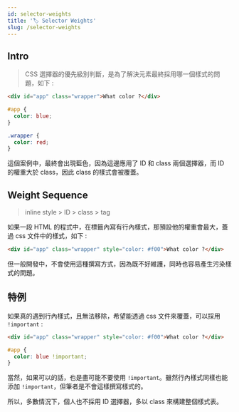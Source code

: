 ```yaml
---
id: selector-weights
title: '🏷️ Selector Weights'
slug: /selector-weights
---
```


## Intro

> CSS 選擇器的優先級別判斷，是為了解決元素最終採用哪一個樣式的問題，如下 :

```html
<div id="app" class="wrapper">What color ?</div>
```

```css
#app {
  color: blue;
}

.wrapper {
  color: red;
}
```

這個案例中，最終會出現藍色，因為這邊應用了 ID 和 class 兩個選擇器，而 ID 的權重大於 class，因此 class 的樣式會被覆蓋。

## Weight Sequence

> inline style > ID > class > tag

如果一段 HTML 的程式中，在標籤內寫有行內樣式，那預設他的權重會最大，蓋過 css 文件中的樣式，如下 :

```html
<div id="app" class="wrapper" style="color: #f00">What color ?</div>
```

但一般開發中，不會使用這種撰寫方式，因為既不好維護，同時也容易產生污染樣式的問題。

## 特例

如果真的遇到行內樣式，且無法移除，希望能透過 css 文件來覆蓋，可以採用 `!important` :

```html
<div id="app" class="wrapper" style="color: #f00">What color ?</div>
```

```css
#app {
  color: blue !important;
}
```

當然，如果可以的話，也是盡可能不要使用 `!important`。雖然行內樣式同樣也能添加 `!important`，但筆者是不會這樣撰寫樣式的。

所以，多數情況下，個人也不採用 ID 選擇器，多以 class 來構建整個樣式表。
